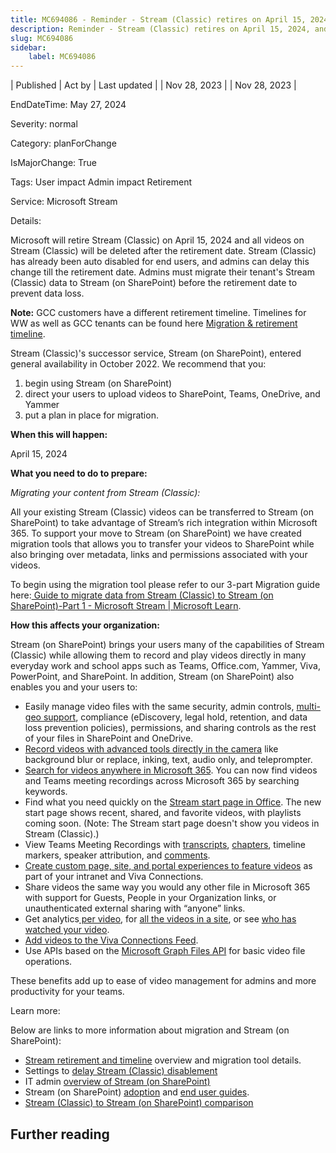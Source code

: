 ```yaml
---
title: MC694086 - Reminder - Stream (Classic) retires on April 15, 2024, and all unmigrated videos will be deleted
description: Reminder - Stream (Classic) retires on April 15, 2024, and all unmigrated videos will be deleted
slug: MC694086
sidebar:
    label: MC694086
---
```


| Published | Act by | Last updated |
| Nov 28, 2023 |  | Nov 28, 2023 |

EndDateTime: May 27, 2024

Severity: normal

Category: planForChange

IsMajorChange: True

Tags: User impact Admin impact Retirement

Service: Microsoft Stream

Details: 

<p>Microsoft will retire Stream (Classic) on April 15, 2024 and all videos on Stream (Classic) will be deleted after the retirement date. Stream (Classic) has already been auto disabled for end users, and admins can delay this change till the retirement date. Admins must migrate their tenant's Stream (Classic) data to Stream (on SharePoint) before the retirement date to prevent data loss.
</p><p><b>Note:</b> GCC customers have a different retirement timeline. Timelines for WW as well as GCC tenants can be found here <a href="https://aka.ms/StreamClassicRetireTimeline" target="_blank">Migration &amp; retirement timeline</a>.</p><p>Stream (Classic)'s successor service, Stream (on SharePoint), entered general availability in October 2022. We recommend that you:
</p><ol><li>begin using Stream (on SharePoint)
</li><li>direct your users to upload videos to SharePoint, Teams, OneDrive, and Yammer
</li><li>put a plan in place for migration.
</li></ol><p><b>When this will happen:</b></p><p>April 15, 2024</p><p><b>What you need to do to prepare:</b>
</p><p><i>Migrating your content from Stream (Classic):
</i></p><p>All your existing Stream (Classic) videos can be transferred to Stream (on SharePoint) to take advantage of Stream’s rich integration within Microsoft 365. To support your move to Stream (on SharePoint) we have created migration tools that allows you to transfer your videos to SharePoint while also bringing over metadata, links and permissions associated with your videos.
</p><p>To begin using the migration tool please refer to our 3-part Migration guide here:<a href="https://learn.microsoft.com/stream/streamnew/stream-migration-guide-part1" target="_blank"> Guide to migrate data from Stream (Classic) to Stream (on SharePoint)-Part 1 - Microsoft Stream | Microsoft Learn</a>.</p><p><b>How this affects your organization:</b>
</p><p>Stream (on SharePoint) brings your users many of the capabilities of Stream (Classic) while allowing them to record and play videos directly in many everyday work and school apps such as Teams, Office.com, Yammer, Viva, PowerPoint, and SharePoint. In addition, Stream (on SharePoint) also enables you and your users to:
</p><ul><li>Easily manage video files with the same security, admin controls, <a href="https://learn.microsoft.com/microsoft-365/enterprise/multi-geo-capabilities-in-onedrive-and-sharepoint-online-in-microsoft-365" target="_blank">multi-geo support</a>, compliance (eDiscovery, legal hold, retention, and data loss prevention policies), permissions, and sharing controls as the rest of your files in SharePoint and OneDrive.
</li><li><a href="https://support.microsoft.com/office/create-a-new-video-recording-e98d8791-2b82-4dc7-889a-959724e3cbad" target="_blank">Record videos with advanced tools directly in the camera</a> like background blur or replace, inking, text, audio only, and teleprompter.
</li><li><a href="https://learn.microsoft.com/microsoftsearch/overview-microsoft-search" target="_blank">Search for videos anywhere in Microsoft 365</a>. You can now find videos and Teams meeting recordings across Microsoft 365 by searching keywords.
</li><li>Find what you need quickly on the <a href="https://learn.microsoft.com/stream/streamnew/start" target="_blank">Stream start page in Office</a>. The new start page shows recent, shared, and favorite videos, with playlists coming soon. (Note: The Stream start page doesn't show you videos in Stream (Classic).)
</li><li>View Teams Meeting Recordings with <a href="https://support.microsoft.com/office/view-edit-and-manage-video-transcripts-and-captions-3cb9acb6-05b2-4f59-a50d-7df61123aa20" target="_blank">transcripts</a>, <a href="https://support.microsoft.com/office/using-manual-chapters-with-videos-on-stream-on-sharepoint-8bbf61eb-c00b-42b5-a514-cce2e45eb6ea" target="_blank">chapters</a>, timeline markers, speaker attribution, and <a href="https://support.microsoft.com/office/add-comments-to-a-video-ebd08959-63c6-487c-91e4-36f9dc1c8f7d" target="_blank">comments</a>.
</li><li><a href="https://aka.ms/StreamPortals" target="_blank">Create custom page, site, and portal experiences to feature videos</a> as part of your intranet and Viva Connections.
</li><li>Share videos the same way you would any other file in Microsoft 365 with support for Guests, People in your Organization links, or unauthenticated external sharing with “anyone” links.
</li><li>Get analytics<a href="https://learn.microsoft.com/stream/streamnew/video-analytics-viewership-retention" target="_blank"> per video</a>, for <a href="https://support.microsoft.com/office/view-usage-data-for-your-sharepoint-site-2fa8ddc2-c4b3-4268-8d26-a772dc55779e" target="_blank">all the videos in a site</a>, or see <a href="https://support.microsoft.com/office/allow-people-to-see-who-views-their-files-or-pages-ee26dde0-c30e-4eca-b1c3-38922c450967" target="_blank">who has watched your video</a>.
</li><li><a href="https://learn.microsoft.com/sharepoint/viva-connections-overview#viva-connections-feed" target="_blank">Add videos to the Viva Connections Feed</a>.
</li><li>Use APIs based on the <a href="https://learn.microsoft.com/graph/api/resources/onedrive" target="_blank">Microsoft Graph Files API</a> for basic video file operations.
</li></ul><p>These benefits add up to ease of video management for admins and more productivity for your teams.
</p><p>Learn more:</p><p>Below are links to more information about migration and Stream (on SharePoint):
</p><ul><li><a href="https://aka.ms/StreamMigration" target="_blank">Stream retirement and timeline</a> overview and migration tool details.
</li><li>Settings to <a href="https://learn.microsoft.com/stream/streamnew/migration-settings#save-videos-to-stream-on-sharepoint" target="_blank">delay Stream (Classic) disablement</a>
</li><li>IT admin <a href="https://aka.ms/NewStream" target="_blank">overview of Stream (on SharePoint)</a>
</li><li>Stream (on SharePoint) <a href="https://aka.ms/StreamAdoption" target="_blank">adoption</a> and <a href="https://aka.ms/StreamUserGuide" target="_blank">end user guides</a>.
</li><li><a href="https://aka.ms/StreamClassicToSPFeatureList" target="_blank">Stream (Classic) to Stream (on SharePoint) comparison</a>
</li></ul>

## Further reading
